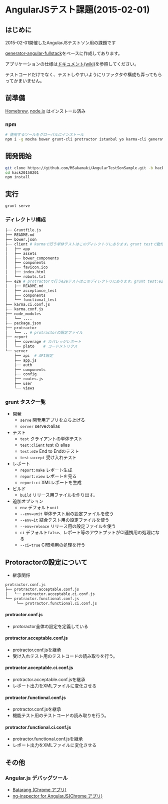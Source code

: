 AngularJSテスト課題(2015-02-01)
===============

はじめに
------

2015-02-01開催したAngularJSテストソン用の課題です

[generator-angular-fullstack](https://github.com/DaftMonk/generator-angular-fullstack)をベースに作成してあります。

アプリケーションの仕様は[ドキュメント(wiki)](https://github.com/MSakamaki/AngularTestSonSample/wiki/2015-02-01-Testson-Application-Spec)を参照してください。

テストコードだけでなく、テストしやすいようにリファクタや構成も弄ってもらってかまいません。


前準備
------

[Homebrew](http://brew.sh/), [node.js](http://nodejs.org/) はインストール済み

### npm

```sh
# 使用するツールをグローバルにインストール
npm i -g mocha bower grunt-cli protractor istanbul yo karma-cli generator-karma generator-mocha generator-angular-fullstack
```

開発開始
---------

```sh
git clone https://github.com/MSakamaki/AngularTestSonSample.git -b hackathon/20150201 hack20150201
cd hack20150201
npm install
```

実行
----------

```sh
grunt serve
```

### ディレクトリ構成

```sh
├── Gruntfile.js
├── README.md
├── bower.json
├── client # karmaで行う単体テストはこのディレクトリにあります。grunt testで動作します
│   ├── app
│   ├── assets
│   ├── bower_components
│   ├── components
│   ├── favicon.ico
│   ├── index.html
│   └── robots.txt
├── e2e # protractorで行うe2eテストはこのディレクトリにあります。grunt test:e2e、grunt test:acceptで動作します
│   ├── README.md
│   ├── acceptance_test
│   ├── components
│   └── functional_test
├── karma.ci.conf.js
├── karma.conf.js
├── node_modules
│   └── ....
├── package.json
├── protractor
│   └── .. # protractorの設定ファイル
├── report
│   ├── coverage # カバレッジレポート
│   └── plato    # コードメトリクス
└── server
    ├── api  # API設定
    ├── app.js
    ├── auth
    ├── components
    ├── config
    ├── routes.js
    ├── user
    └── views

```

### grunt タスク一覧

- 開発
    - `serve`     開発用アプリを立ち上げる
    - `server`    serveのalias
- テスト
    - `test` クライアントの単体テスト
    - `test:client` test の alias
    - `test:e2e` End to Endのテスト
    - `test:accept` 受け入れテスト
- レポート
    - `report:make` レポート生成
    - `report:view` レポートを見る
    - `report:ci`   XMLレポートを生成
- ビルド
    - `build` リリース用ファイルを作り出す。  
- 追加オプション
    - `env` デフォルト`unit`
     - `--env=unit`  単体テスト用の設定ファイルを使う
     - `--env=it`  結合テスト用の設定ファイルを使う
     - `--env=releace` リリース用の設定ファイルを使う
    - `ci` デフォルト`false`、レポート等のアウトプットがCI連携用の処理になる
     - `--ci=true` CI環境用の処理を行う

Protoractorの設定について
------

 + 継承関係

```sh
protractor.conf.js
├── protractor.acceptable.conf.js
│   └── protractor.acceptable.ci.conf.js
└── protractor.functional.conf.js
     └── protractor.functional.ci.conf.js
```

#### protractor.conf.js

 + protoractor全体の設定を定義している

#### protractor.acceptable.conf.js

 + protractor.conf.jsを継承
 + 受け入れテスト用のテストコードの読み取りを行う。

#### protractor.acceptable.ci.conf.js

 + protractor.acceptable.conf.jsを継承
 + レポート出力をXMLファイルに変化させる

#### protractor.functional.conf.js

 + protractor.conf.jsを継承
 + 機能テスト用のテストコードの読み取りを行う。

#### protractor.functional.ci.conf.js

 + protractor.functional.conf.jsを継承
 + レポート出力をXMLファイルに変化させる


その他
------

### Angular.js デバッグツール

- [Batarang (Chrome アプリ)](https://chrome.google.com/webstore/detail/angularjs-batarang/ighdmehidhipcmcojjgiloacoafjmpfk)
- [ng-inspector for AngularJS(Chrome アプリ)](https://chrome.google.com/webstore/detail/ng-inspector-for-angularj/aadgmnobpdmgmigaicncghmmoeflnamj)
